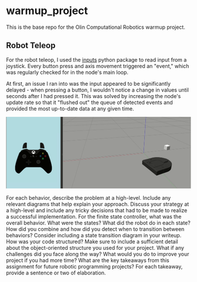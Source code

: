 # warmup_project
This is the base repo for the Olin Computational Robotics warmup project.

## Robot Teleop
For the robot teleop, I used the [inputs](https://github.com/zeth/inputs) python package to read input from a joystick. Every button press and axis movement triggered an "event," which was regularly checked for in the node's main loop.

At first, an issue I ran into was the input appeared to be significantly delayed - when pressing a button, I wouldn't notice a change in values until seconds after I had pressed it. This was solved by increasing the node's update rate so that it "flushed out" the queue of detected events and provided the most up-to-date data at any given time.

![teleop demo](img/teleop.gif)



For each behavior, describe the problem at a high-level. Include any relevant diagrams that help explain your approach.  Discuss your strategy at a high-level and include any tricky decisions that had to be made to realize a successful implementation.
For the finite state controller, what was the overall behavior. What were the states? What did the robot do in each state? How did you combine and how did you detect when to transition between behaviors?  Consider including a state transition diagram in your writeup.
How was your code structured? Make sure to include a sufficient detail about the object-oriented structure you used for your project.
What if any challenges did you face along the way?
What would you do to improve your project if you had more time?
What are the key takeaways from this assignment for future robotic programming projects? For each takeaway, provide a sentence or two of elaboration.

